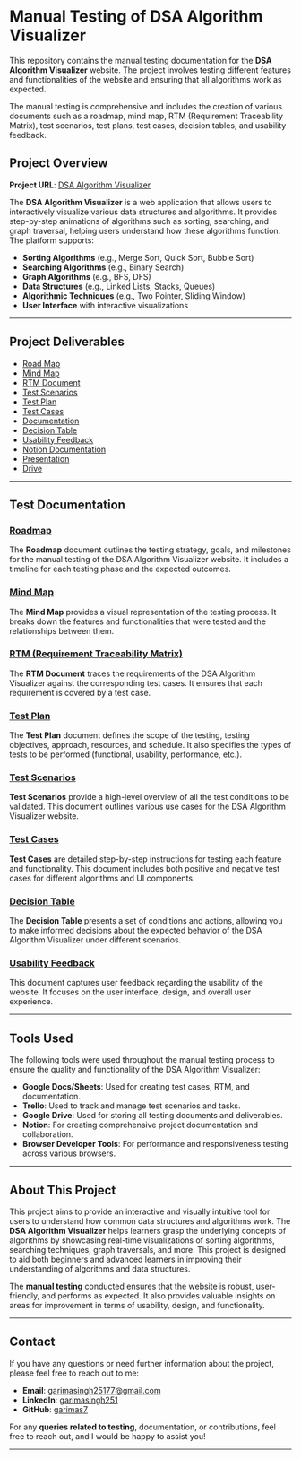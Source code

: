 # **Manual Testing of DSA Algorithm Visualizer**

This repository contains the manual testing documentation for the **DSA Algorithm Visualizer** website. The project involves testing different features and functionalities of the website and ensuring that all algorithms work as expected. 

The manual testing is comprehensive and includes the creation of various documents such as a roadmap, mind map, RTM (Requirement Traceability Matrix), test scenarios, test plans, test cases, decision tables, and usability feedback.

## Project Overview

**Project URL**: [DSA Algorithm Visualizer](https://66d49d49b075bd0e02642185--sunny-torte-375088.netlify.app/)

The **DSA Algorithm Visualizer** is a web application that allows users to interactively visualize various data structures and algorithms. It provides step-by-step animations of algorithms such as sorting, searching, and graph traversal, helping users understand how these algorithms function. The platform supports:

- **Sorting Algorithms** (e.g., Merge Sort, Quick Sort, Bubble Sort)
- **Searching Algorithms** (e.g., Binary Search)
- **Graph Algorithms** (e.g., BFS, DFS)
- **Data Structures** (e.g., Linked Lists, Stacks, Queues)
- **Algorithmic Techniques** (e.g., Two Pointer, Sliding Window)
- **User Interface** with interactive visualizations

---

## **Project Deliverables**

- <a href="https://drive.google.com/file/d/1o_DSCQKo8pb-JK5yc2n4JKLtRGfH21u7/view?usp=sharing" target = "_blank">Road Map</a>
- <a href="https://drive.google.com/file/d/1rKhTKbZuEPQN-bBSR1N-DDv4Dpdid2T6/view?usp=sharing" target = "_blank">Mind Map</a>
- <a href="https://docs.google.com/document/d/1wV8mlFp-JAwOd7PdbQmngejZX0km0v6bMOK2GWsjNAo/edit?usp=sharing" target = "_blank">RTM Document</a>
- <a href="https://trello.com/invite/b/66fd1a54e030b7e0566677eb/ATTI13b5df269829976e79d9ac34f8b69cb481FC2602/ai-for-good057" target = "_blank">Test Scenarios</a>
- <a href="https://drive.google.com/file/d/1m7ptDb9U3SRnCv1pmBKQhJiExZjnuI2B/view?usp=sharing" target = "_blank">Test Plan</a>
- <a href="https://docs.google.com/spreadsheets/d/1bu-BXcrX1o3u9g6kRIr1PQwZ4VwYP1PqZRfcvJNhyk0/edit?usp=sharing" target = "_blank">Test Cases</a>
- <a href="https://docs.google.com/spreadsheets/d/1vjOAEC6cNLMaM1pyRXf-g5HABonQfqCD7Rdi6j1sMmE/edit?usp=sharing" target = "_blank">Documentation</a>
- <a href="https://docs.google.com/document/d/1eHR3u8NoIzTjk4uWf4kUeCxyRSBm6pmmVBb4I9orSLQ/edit?usp=sharing" target = "_blank">Decision Table</a>
- <a href="https://docs.google.com/document/d/1-dcUfKGUy6rjNo0fq20XEwUtct4QQvYubzwhaG_HnyU/edit?usp=sharing" target = "_blank">Usability Feedback</a>
- <a href="https://malleable-waterlily-b58.notion.site/Construct-Week-Projects-B39-1902e0b1f5464f28be96a8f79db1853e?pvs=4" target = "_blank">Notion Documentation</a>
- <a href="https://drive.google.com/file/d/1Am3X7qDQKSJjHfwmVF3vcZB2EvMBAGx7/view?usp=sharing" target = "_blank">Presentation</a>
- <a href="https://drive.google.com/drive/folders/1RA7gwUNc3JrN4jE1YcSd62SIH6PxLsqE?usp=sharing" target = "_blank">Drive</a>

---

## **Test Documentation**

### [Roadmap](./docs/roadmap.md)
The **Roadmap** document outlines the testing strategy, goals, and milestones for the manual testing of the DSA Algorithm Visualizer website. It includes a timeline for each testing phase and the expected outcomes.

### [Mind Map](./docs/mind-map.md)
The **Mind Map** provides a visual representation of the testing process. It breaks down the features and functionalities that were tested and the relationships between them.

### [RTM (Requirement Traceability Matrix)](./docs/rtm.md)
The **RTM Document** traces the requirements of the DSA Algorithm Visualizer against the corresponding test cases. It ensures that each requirement is covered by a test case.

### [Test Plan](./docs/test-plan.md)
The **Test Plan** document defines the scope of the testing, testing objectives, approach, resources, and schedule. It also specifies the types of tests to be performed (functional, usability, performance, etc.).

### [Test Scenarios](./docs/test-scenarios.md)
**Test Scenarios** provide a high-level overview of all the test conditions to be validated. This document outlines various use cases for the DSA Algorithm Visualizer website.

### [Test Cases](./docs/test-cases.md)
**Test Cases** are detailed step-by-step instructions for testing each feature and functionality. This document includes both positive and negative test cases for different algorithms and UI components.

### [Decision Table](./docs/decision-table.md)
The **Decision Table** presents a set of conditions and actions, allowing you to make informed decisions about the expected behavior of the DSA Algorithm Visualizer under different scenarios.

### [Usability Feedback](./docs/usability-feedback.md)
This document captures user feedback regarding the usability of the website. It focuses on the user interface, design, and overall user experience.

---

## **Tools Used**

The following tools were used throughout the manual testing process to ensure the quality and functionality of the DSA Algorithm Visualizer:

- **Google Docs/Sheets**: Used for creating test cases, RTM, and documentation.
- **Trello**: Used to track and manage test scenarios and tasks.
- **Google Drive**: Used for storing all testing documents and deliverables.
- **Notion**: For creating comprehensive project documentation and collaboration.
- **Browser Developer Tools**: For performance and responsiveness testing across various browsers.

---

## **About This Project**

This project aims to provide an interactive and visually intuitive tool for users to understand how common data structures and algorithms work. The **DSA Algorithm Visualizer** helps learners grasp the underlying concepts of algorithms by showcasing real-time visualizations of sorting algorithms, searching techniques, graph traversals, and more. This project is designed to aid both beginners and advanced learners in improving their understanding of algorithms and data structures.

The **manual testing** conducted ensures that the website is robust, user-friendly, and performs as expected. It also provides valuable insights on areas for improvement in terms of usability, design, and functionality.

---

## **Contact**

If you have any questions or need further information about the project, please feel free to reach out to me:

- **Email**: [garimasingh25177@gmail.com](mailto:garimasingh25177@gmail.com)
- **LinkedIn**: [garimasingh251](https://www.linkedin.com/in/garimasingh251/)
- **GitHub**: [garimas7](https://github.com/garimas7)

For any **queries related to testing**, documentation, or contributions, feel free to reach out, and I would be happy to assist you!

---


